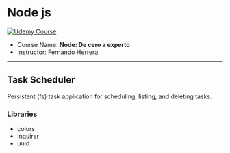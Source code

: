 # Node js

[![Udemy Course][udemy-image]][udemy-url]

- Course Name: **Node: De cero a experto**
- Instructor: Fernando Herrera

---

## Task Scheduler

Persistent (fs) task application for scheduling, listing, and deleting tasks.

### Libraries

- colors
- inquirer
- uuid

<!-- Markdown links -->

[udemy-image]: https://img.shields.io/badge/Udemy-EC5252?style=for-the-badge&logo=Udemy&logoColor=white
[udemy-url]: https://www.udemy.com/course/node-de-cero-a-experto/
